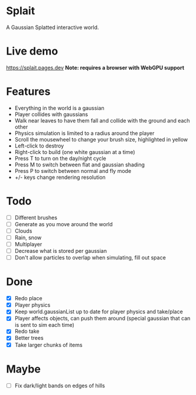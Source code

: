 # Splait

A Gaussian Splatted interactive world.

# Live demo

https://splait.pages.dev **Note: requires a browser with WebGPU support**

# Features

- Everything in the world is a gaussian
- Player collides with gaussians
- Walk near leaves to have them fall and collide with the ground and each other
- Physics simulation is limited to a radius around the player
- Scroll the mousewheel to change your brush size, highlighted in yellow
- Left-click to destroy
- Right-click to build (one white gaussian at a time)
- Press T to turn on the day/night cycle
- Press M to switch between flat and gaussian shading
- Press P to switch between normal and fly mode
- +/- keys change rendering resolution

# Todo

- [ ] Different brushes
- [ ] Generate as you move around the world
- [ ] Clouds
- [ ] Rain, snow
- [ ] Multiplayer
- [ ] Decrease what is stored per gaussian
- [ ] Don't allow particles to overlap when simulating, fill out space

# Done

- [x] Redo place
- [x] Player physics
- [x] Keep world.gaussianList up to date for player physics and take/place
- [x] Player affects objects, can push them around (special gaussian that can is sent to sim each time)
- [x] Redo take
- [x] Better trees
- [x] Take larger chunks of items

# Maybe

- [ ] Fix dark/light bands on edges of hills
